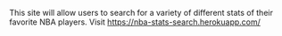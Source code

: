 This site will allow users to search for a variety of different stats of their favorite NBA players. Visit https://nba-stats-search.herokuapp.com/